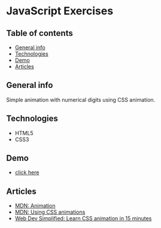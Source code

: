# JavaScript Exercises

## Table of contents
* [General info](#general-info)
* [Technologies](#technologies)
* [Demo](#demo)
* [Articles](#articles)

## General info

Simple animation with numerical digits using CSS animation.

## Technologies

* HTML5
* CSS3

## Demo

- [click here](https://mikulew.github.io/css-numerical-digit-stack-animation/)

## Articles

- [MDN: Animation](https://developer.mozilla.org/en-US/docs/Web/CSS/animation)
- [MDN: Using CSS animations](https://developer.mozilla.org/en-US/docs/Web/CSS/CSS_Animations/Using_CSS_animations)
- [Web Dev Simplified: Learn CSS animation in 15 minutes](https://www.youtube.com/watch?v=YszONjKpgg4)